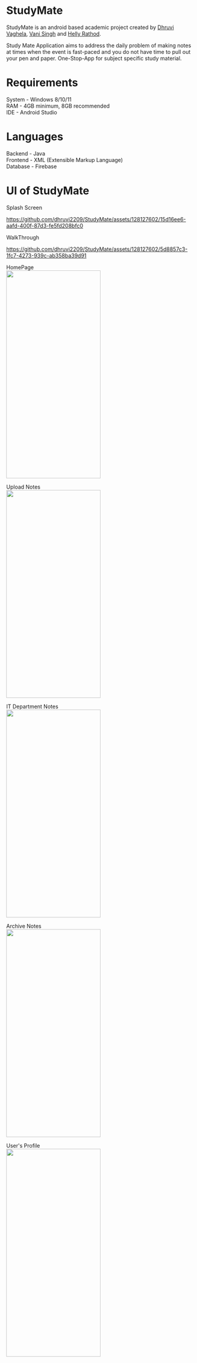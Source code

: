 # StudyMate
StudyMate is an android based academic project created by [Dhruvi Vaghela](https://github.com/dhruvi2209), [Vani Singh](https://github.com/vanii3105) and [Helly Rathod](https://github.com/Heyllyyy-01).

Study Mate Application aims to address the daily problem of making notes at times when the event is fast-paced and you do not have time to pull out your pen and paper.
One-Stop-App for subject specific study material.

# Requirements
System - Windows 8/10/11 \
RAM - 4GB minimum, 8GB recommended \
IDE - Android Studio

# Languages
Backend - Java\
Frontend - XML (Extensible Markup Language)\
Database - Firebase

# UI of StudyMate

Splash Screen

https://github.com/dhruvi2209/StudyMate/assets/128127602/15d16ee6-aafd-400f-87d3-fe5fd208bfc0


WalkThrough

https://github.com/dhruvi2209/StudyMate/assets/128127602/5d8857c3-1fc7-4273-939c-ab358ba39d91

HomePage\
<img src="https://github.com/dhruvi2209/StudyMate/assets/128127602/7420d25c-13f3-4740-87ad-02da3da4edc7.jpg" width="250" height="550">


Upload Notes\
<img src="https://github.com/dhruvi2209/StudyMate/assets/128127602/7a80a0d1-0be6-41ea-9d3e-d46ab3ae10ce.jpg" width="250" height="550">

IT Department Notes\
<img src="https://github.com/dhruvi2209/StudyMate/assets/128127602/a0ddf9e3-2406-4a9a-8dfb-2cedc31fa3c4.jpg" width="250" height="550">

Archive Notes\
<img src="https://github.com/dhruvi2209/StudyMate/assets/128127602/a4f18ffe-0d29-432a-8617-1002544f7b16.jpg" width="250" height="550">

User's Profile\
<img src="https://github.com/dhruvi2209/StudyMate/assets/128127602/b1d731a3-a8ea-4d59-b25b-7ebecf4edd13.jpg" width="250" height="550">

